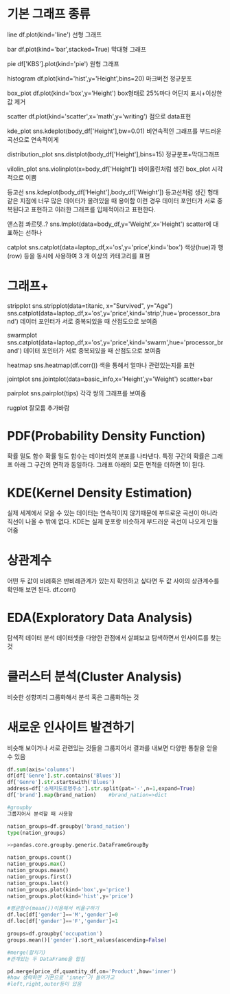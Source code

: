 
# 기본 그래프 종류

line    df.plot(kind='line')
선형 그래프

bar    df.plot(kind='bar',stacked=True)
막대형 그래프

pie    df['KBS'].plot(kind='pie')
원형 그래프

histogram    df.plot(kind='hist',y='Height',bins=20)
마크버전 정규분포

box_plot    df.plot(kind='box',y='Height')
box형태로 25%마다 어딘지 표시+이상한 값 제거

scatter    df.plot(kind='scatter',x='math',y='writing')
점으로 data표현

kde_plot    sns.kdeplot(body_df['Height'],bw=0.01)
비연속적인 그래프를 부드러운 곡선으로 연속적이게

distribution_plot    sns.distplot(body_df['Height'],bins=15)
정규분포+막대그래프

vilolin_plot    sns.violinplot(x=body_df['Height'])
바이올린처럼 생긴 box_plot 시각적으로 이쁨

등고선    sns.kdeplot(body_df['Height'],body_df['Weight'])
등고선처럼 생긴 형태 같은 지점에 너무 많은 데이터가 몰려있을 때 용이함
이런 경우 데이터 포인터가 서로 중복된다고 표현하고
이러한 그래프를 입체적이라고 표현한다.

앤스컴 콰르텟..?    sns.lmplot(data=body_df,y='Weight',x='Height')
scatter에 대표하는 선하나

catplot    sns.catplot(data=laptop_df,x='os',y='price',kind='box')
색상(hue)과 행(row) 등을 동시에 사용하여 3 개 이상의 카테고리를 표현        

# 그래프+

stripplot    sns.stripplot(data=titanic, x="Survived", y="Age")
sns.catplot(data=laptop_df,x='os',y='price',kind='strip',hue='processor_brand')
데이터 포인터가 서로 중복되있을 때 산점도으로 보여줌

swarmplot    sns.catplot(data=laptop_df,x='os',y='price',kind='swarm',hue='processor_brand')
데이터 포인터가 서로 중복되있을 때 산점도으로 보여줌

heatmap    sns.heatmap(df.corr())
색을 통해서 얼마나 관련있는지를 표현

jointplot    sns.jointplot(data=basic_info,x='Height',y='Weight')
scatter+bar

pairplot    sns.pairplot(tips)
각각 쌍의 그래프를 보여줌

rugplot    잘모름 추가바람

# PDF(Probability Density Function)
확률 밀도 함수
확률 밀도 함수는 데이터셋의 분포를 나타낸다.
특정 구간의 확률은 그래프 아래 그 구간의 면적과 동일하다.
그래프 아래의 모든 면적을 더하면 1이 된다.

# KDE(Kernel Density Estimation)
실제 세계에서 모을 수 있는 데이터는 연속적이지 않기때문에
부드로운 곡선이 아니라 직선이 나올 수 밖에 없다.
KDE는 실제 분포랑 비슷하게 부드러운 곡선이 나오게 만들어줌

# 상관계수
어떤 두 값이 비례혹은 반비례관계가 있는지 확인하고 싶다면
두 값 사이의 상관계수를 확인해 보면 된다.
df.corr()

# EDA(Exploratory Data Analysis)
탐색적 데이터 분석
데이터셋을 다양한 관점에서 살펴보고 탐색하면서 인사이트를 찾는 것

# 클러스터 분석(Cluster Analysis)
비슷한 성향끼리 그룹화해서 분석 혹은 그룹화하는 것

# 새로운 인사이트 발견하기
비슷해 보이거나 서로 관련있는 것들을 그룹지어서 결과를 내보면
다양한 통찰을 얻을 수 있음

```python
df.sum(axis='columns')
df[df['Genre'].str.contains('Blues')]
df['Genre'].str.startswith('Blues')
address=df['소재지도로명주소'].str.split(pat='-',n=1,expand=True)
df['brand'].map(brand_nation)    #brand_nation=>dict

#groupby
그룹지어서 분석할 때 사용함

nation_groups=df.groupby('brand_nation')
type(nation_groups)

>>pandas.core.groupby.generic.DataFrameGroupBy

nation_groups.count()
nation_groups.max()
nation_groups.mean()
nation_groups.first()
nation_groups.last()
nation_groups.plot(kind='box',y='price')
nation_groups.plot(kind='hist',y='price')

#평균함수(mean())이용해서 비율구하기
df.loc[df['gender']=='M','gender']=0
df.loc[df['gender']=='F','gender']=1

groups=df.groupby('occupation')
groups.mean()['gender'].sort_values(ascending=False)

#merge(합치기)
#관계있는 두 DataFrame을 합침

pd.merge(price_df,quantity_df,on='Product',how='inner')
#how 생략하면 기본으로 'inner'가 들어가고
#left,right,outer등이 있음

```


